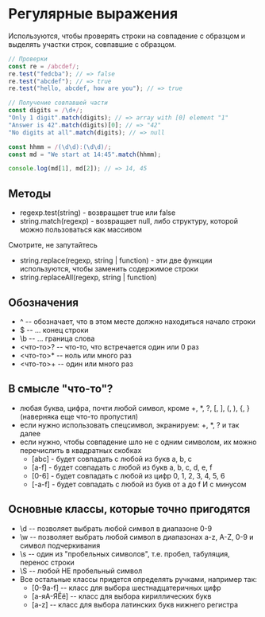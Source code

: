 # Регулярные выражения

Используются, чтобы проверять строки на совпадение с образцом и выделять участки строк, совпавшие с образцом.

```javascript
// Проверки
const re = /abcdef/;
re.test("fedcba"); // => false
re.test("abcdef"); // => true
re.test("hello, abcdef, how are you"); // => true

// Получение совпавшей части
const digits = /\d+/;
"Only 1 digit".match(digits); // => array with [0] element "1"
"Answer is 42".match(digits)[0]; // => "42"
"No digits at all".match(digits); // => null

const hhmm = /(\d\d):(\d\d)/;
const md = "We start at 14:45".match(hhmm);

console.log(md[1], md[2]); // => 14, 45
```

## Методы

 * regexp.test(string) - возвращает true или false
 * string.match(regexp) - возвращает null, либо структуру, которой можно пользоваться как массивом

Смотрите, не запутайтесь

 * string.replace(regexp, string | function) - эти две функции используются, чтобы заменить содержимое строки
 * string.replaceAll(regexp, string | function)


## Обозначения

 * ^ -- обозначает, что в этом месте должно находиться начало строки
 * $ -- ... конец строки
 * \b -- ... граница слова
 * <что-то>? -- что-то, что встречается один или 0 раз
 * <что-то>* -- ноль или много раз
 * <что-то>+ -- один или много раз

## В смысле "что-то"?

 * любая буква, цифра, почти любой символ, кроме +, \*, ?, [, ], (, ), {, } (наверняка еще что-то пропустил)
 * если нужно использовать спецсимвол, экранируем: \+, \*, \? и так далее
 * если нужно, чтобы совпадение шло не с одним символом, их можно перечислить в квадратных скобках
   * [abc] - будет совпадать с любой из букв a, b, c
   * [a-f] - будет совпадать с любой из букв a, b, c, d, e, f
   * [0-6] - будет совпадать с любой из цифр 0, 1, 2, 3, 4, 5, 6
   * [-a-f] - будет совпадать с любой из букв от a до f И с минусом

## Основные классы, которые точно пригодятся

 * \d -- позволяет выбрать любой символ в диапазоне 0-9
 * \w -- позволяет выбрать любой символ в диапазонах a-z, A-Z, 0-9 и символ подчеркивания
 * \s -- один из "пробельных символов", т.е. пробел, табуляция, перенос строки
 * \S -- любой НЕ пробельный символ
 * Все остальные классы придется определять ручками, например так:
   * [0-9a-f] -- класс для выбора шестнадцатеричных цифр
   * [а-яА-ЯЁё] -- класс для выбора кириллических букв
   * [a-z] -- класс для выбора латинских букв нижнего регистра
